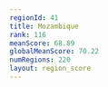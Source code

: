 ```yaml
---
regionId: 41
title: Mozambique
rank: 116
meanScore: 68.89
globalMeanScore: 70.22
numRegions: 220
layout: region_score
---
```

